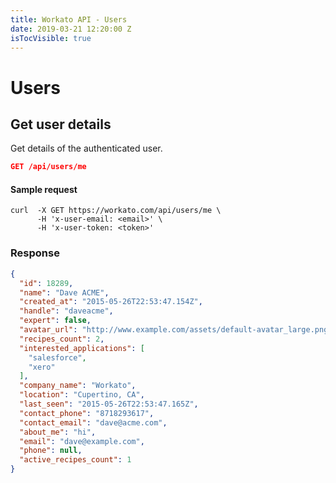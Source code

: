 ```yaml
---
title: Workato API - Users
date: 2019-03-21 12:20:00 Z
isTocVisible: true
---
```


# Users

## Get user details

Get details of the authenticated user.

```json
GET /api/users/me
```

#### Sample request

```shell
curl  -X GET https://workato.com/api/users/me \
      -H 'x-user-email: <email>' \
      -H 'x-user-token: <token>'
```

### Response

```json
{
  "id": 18289,
  "name": "Dave ACME",
  "created_at": "2015-05-26T22:53:47.154Z",
  "handle": "daveacme",
  "expert": false,
  "avatar_url": "http://www.example.com/assets/default-avatar_large.png",
  "recipes_count": 2,
  "interested_applications": [
    "salesforce",
    "xero"
  ],
  "company_name": "Workato",
  "location": "Cupertino, CA",
  "last_seen": "2015-05-26T22:53:47.165Z",
  "contact_phone": "8718293617",
  "contact_email": "dave@acme.com",
  "about_me": "hi",
  "email": "dave@example.com",
  "phone": null,
  "active_recipes_count": 1
}
```
